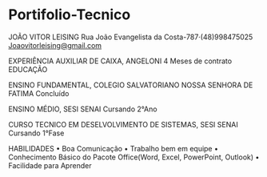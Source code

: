 # Portifolio-Tecnico

JOÃO VITOR LEISING
Rua João Evangelista da Costa-787·(48)998475025
Joaovitorleising@gmail.com

EXPERIÊNCIA
AUXILIAR DE CAIXA, ANGELONI 
4 Meses de contrato
EDUCAÇÃO

ENSINO FUNDAMENTAL, COLEGIO SALVATORIANO NOSSA SENHORA DE FATIMA
Concluído

ENSINO MÉDIO, SESI SENAI
Cursando 2°Ano

CURSO TECNICO EM DESELVOLVIMENTO DE SISTEMAS, SESI SENAI
Cursando 1°Fase

HABILIDADES
•	Boa Comunicação
•	Trabalho bem em equipe
•	Conhecimento Básico do Pacote Office(Word, Excel, PowerPoint, Outlook)	•	Facilidade para Aprender 

